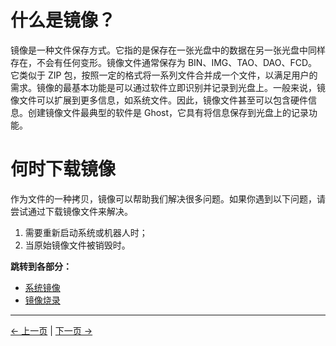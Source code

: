 # 什么是镜像？

镜像是一种文件保存方式。它指的是保存在一张光盘中的数据在另一张光盘中同样存在，不会有任何变形。镜像文件通常保存为 BIN、IMG、TAO、DAO、FCD。它类似于 ZIP 包，按照一定的格式将一系列文件合并成一个文件，以满足用户的需求。镜像的最基本功能是可以通过软件立即识别并记录到光盘上。一般来说，镜像文件可以扩展到更多信息，如系统文件。因此，镜像文件甚至可以包含硬件信息。创建镜像文件最典型的软件是 Ghost，它具有将信息保存到光盘上的记录功能。

# 何时下载镜像

作为文件的一种拷贝，镜像可以帮助我们解决很多问题。如果你遇到以下问题，请尝试通过下载镜像文件来解决。

1. 需要重新启动系统或机器人时；
2. 当原始镜像文件被销毁时。

**跳转到各部分：**

- [系统镜像](9.4.1-System_Image.md)
- [镜像烧录](9.4.2-Image_Burning.md)

---

[← 上一页](../9.3-softwareSource.md) | [下一页 →](9.4.1-System_Image.md)

